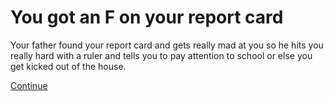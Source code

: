 # You got an F on your report card

Your father found your report card and gets really mad at you so he hits you really hard with a ruler and tells you to pay attention to school or else you get kicked out of the house.

[Continue](../life-from-both-options/father-disowns.md)

